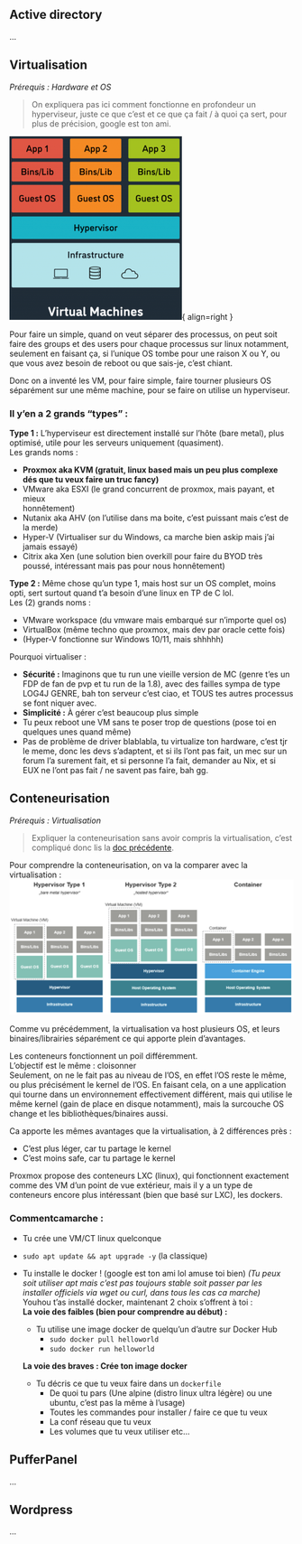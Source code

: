 ## Active directory
...

## Virtualisation
*Prérequis : Hardware et OS*

> On expliquera pas ici comment fonctionne en profondeur un hyperviseur, juste ce que c’est et ce que ça fait / à quoi ça sert, pour plus de précision, google est ton ami.

![virtualisation](../../img/systeme/virtualisation.png){ align=right }

Pour faire un simple, quand on veut séparer des processus, on peut soit faire des groups et des users pour chaque processus sur linux notamment, seulement en faisant ça, si l’unique OS tombe pour une raison X ou Y, ou que vous avez besoin de reboot ou que sais-je, c’est chiant.

Donc on a inventé les VM, pour faire simple, faire tourner plusieurs OS séparément sur une même machine, pour se faire on utilise un hyperviseur. 

### Il y’en a 2 grands “types” :  
__Type 1 :__ L’hyperviseur est directement installé sur l’hôte (bare metal), plus optimisé, utile pour les serveurs uniquement (quasiment).  
Les grands noms : 

* **Proxmox aka KVM (gratuit, linux based mais un peu plus complexe dés que tu 
veux faire un truc fancy)**
* VMware aka ESXI (le grand concurrent  de proxmox, mais payant, et mieux 	
honnêtement)
* Nutanix aka AHV (on l’utilise dans ma boite, c’est puissant mais c’est de la merde) 
* Hyper-V (Virtualiser sur du Windows, ca marche bien askip mais j’ai  jamais essayé)
* Citrix aka Xen (une solution bien overkill pour faire du BYOD très poussé, 
intéressant mais pas pour nous honnêtement)

__Type 2 :__ Même chose qu’un type 1, mais host sur un OS complet, moins opti, sert surtout quand t’a besoin d’une linux en TP de C lol.  
Les (2) grands noms :  

* VMware workspace (du vmware mais embarqué sur n’importe quel os)
* VirtualBox (même techno que proxmox, mais dev  par oracle cette fois)
* (Hyper-V fonctionne sur Windows 10/11, mais shhhhh)

Pourquoi virtualiser : 

* __Sécurité :__ Imaginons que tu run une vieille version de MC (genre t’es un FDP de fan de pvp et tu run de la 1.8), avec des failles sympa de type LOG4J GENRE, bah ton serveur c’est ciao, et TOUS tes autres processus se font niquer avec.
* __Simplicité :__ À gérer c’est beaucoup plus simple
* Tu peux reboot une VM sans te poser trop de questions (pose toi en quelques unes quand même)
* Pas de problème de driver blablabla, tu virtualize ton hardware, c’est tjr le meme, donc les devs s’adaptent, et si ils l’ont pas fait, un mec sur un forum l’a surement fait, et si personne l’a fait, demander au Nix, et si EUX ne l’ont pas fait / ne savent pas faire, bah gg. 

## Conteneurisation
*Prérequis : Virtualisation*

> Expliquer la conteneurisation sans avoir compris la virtualisation, c’est compliqué donc lis la [doc précédente](#virtualisation). 

Pour comprendre la conteneurisation, on va la comparer avec la virtualisation :
![Conteneurisation](../../img/systeme/docker.png)

Comme vu précédemment, la virtualisation va host plusieurs OS, et leurs binaires/librairies séparément ce qui apporte plein d’avantages.

Les conteneurs fonctionnent un poil différemment.   
L’objectif est le même : cloisonner   
Seulement, on ne le fait pas au niveau de l’OS, en effet l’OS reste le même, ou plus précisément le kernel de l’OS. En faisant cela, on a une application qui tourne dans un environnement effectivement différent, mais qui utilise le même kernel (gain de place en disque notamment), mais la surcouche OS change et  les bibliothèques/binaires aussi.  

Ca apporte les mêmes avantages que la virtualisation, à 2 différences près : 

- C’est plus léger, car tu partage le kernel
- C’est moins safe, car tu partage le kernel

Proxmox propose des conteneurs  LXC (linux), qui fonctionnent exactement comme des VM d’un point de vue extérieur, mais il y a un type de conteneurs encore plus intéressant (bien que basé sur LXC), les dockers. 

### Commentcamarche :  

- Tu crée une VM/CT linux quelconque
- `sudo apt update && apt upgrade -y` (la classique)
- Tu installe le docker ! (google est ton ami lol amuse toi bien) *(Tu peux soit utiliser apt mais c’est pas toujours stable soit passer par les installer officiels via wget ou curl, dans tous les cas ca marche)*  
    Youhou t’as installé docker, maintenant 2 choix s’offrent à toi :   
    __La voie des faibles (bien pour comprendre au début) :__  

    - Tu utilise une image docker de quelqu’un d’autre sur Docker Hub
        - `sudo docker pull helloworld`
        - `sudo docker run helloworld`  
    
    __La voie des braves : Crée ton image docker__  

    - Tu décris ce que tu veux faire dans un `dockerfile`   
    	- De quoi tu pars (Une alpine (distro linux ultra légère) ou une ubuntu, c’est pas la même à l’usage)  
    	-  Toutes les commandes pour installer / faire ce que tu veux  
		- La conf réseau que tu veux   
		- Les volumes que tu veux utiliser etc…  

## PufferPanel
...

## Wordpress
...